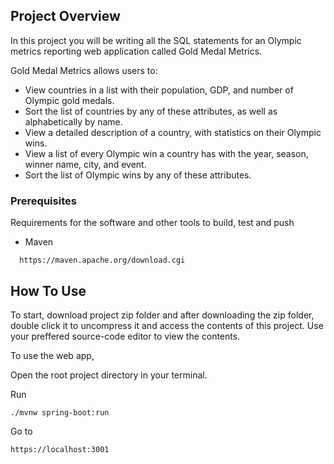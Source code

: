 ## Project Overview

In this project you will be writing all the SQL statements for an Olympic metrics reporting web application called Gold Medal Metrics.

Gold Medal Metrics allows users to:
 - View countries in a list with their population, GDP, and number of Olympic gold medals.
 - Sort the list of countries by any of these attributes, as well as alphabetically by name.
 - View a detailed description of a country, with statistics on their Olympic wins.
 - View a list of every Olympic win a country has with the year, season, winner name, city, and event.
 - Sort the list of Olympic wins by any of these attributes.
 
 
### Prerequisites

Requirements for the software and other tools to build, test and push 

- Maven
```
  https://maven.apache.org/download.cgi
```
## How To Use

To start, download project zip folder and after downloading the zip folder, double click it to uncompress it and access the contents of this project. Use your preffered source-code editor to view the contents.

To use the web app,

Open the root project directory in your terminal.

Run 
```
./mvnw spring-boot:run
```

Go to 
```
https://localhost:3001
```

